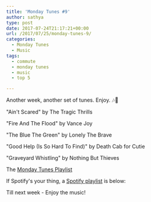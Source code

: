 ```yaml
---
title: 'Monday Tunes #9'
author: sathya
type: post
date: 2017-07-24T21:17:21+00:00
url: /2017/07/25/monday-tunes-9/
categories:
  - Monday Tunes
  - Music
tags:
  - commute
  - monday tunes
  - music
  - top 5

---
```

Another week, another set of tunes. Enjoy. &#x1f3b6;&#x1f3b5;

<!--more-->

"Ain't Scared" by The Tragic Thrills



"Fire And The Flood" by Vance Joy



"The Blue The Green" by Lonely The Brave



"Good Help (Is So Hard To Find)" by Death Cab for Cutie



"Graveyard Whistling" by Nothing But Thieves



The <a href="https://www.youtube.com/playlist?list=PLxKOjmEYzYcTogkkHfq_7tObgpFLEMmG4" target="_blank" rel="noopener">Monday Tunes Playlist</a>

If Spotify's your thing, a <a href="https://open.spotify.com/user/sathyabhat/playlist/2L5gZLGx8lL1g5nHqJdkKp" target="_blank" rel="noopener">Spotify playlist</a> is below:



Till next week - Enjoy the music!